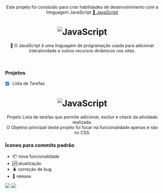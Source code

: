 <p align="center">Este projeto foi constuido para criar habilidades de desenvolvimento com a limguagem JavaScript  <a href="https://developer.mozilla.org/pt-BR/docs/Web/JavaScript">🔗 JavaScript</a></p>

<h1 align="center">
  <img alt="JavaScript" title="#JavaScript" src="https://www.alunosbr.com.br/wp-content/uploads/2021/02/javascript.jpg" />
</h1>

<p align="center">🚀 O JavaScript é uma linguagem de programação usada para adicionar interatividade e outros recursos dinâmicos nos sites.</p><br>

### Projetos

- [x] Lista de Tarefas

<h1 align="center">
  <img alt="JavaScript" title="#JavaScript" src="https://media.giphy.com/media/K8fXZaG915JA2xBihK/giphy.gif" />
</h1>

<p align="center">
  Projeto Lista de tarefas que permite adicionar, excluir e check da atividade realizada.<br>
  O Objetivo principal deste projeto foi focar na funcionalidade apenas e não no CSS. 
</p>

### Ícones para commits padrão

- :package: nova funcionalidade
- :up: atualização
- :beetle: correção de bug
- :checkered_flag: release  <br/>

[<img src="https://img.shields.io/badge/medium-%2312100E.svg?&style=for-the-badge&logo=medium&logoColor=white" />](https://devmarilia-frontend.medium.com/)  [<img src="https://img.shields.io/badge/linkedin-%230077B5.svg?&style=for-the-badge&logo=linkedin&logoColor=white" />](https://www.linkedin.com/in/mar%C3%ADlia-lemos-b2565316a/)